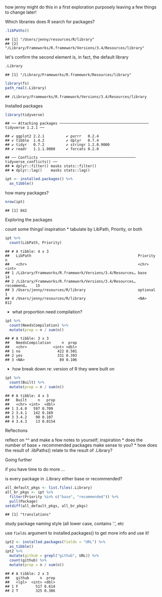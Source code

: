 
how jenny might do this in a first exploration purposely leaving a few things to change later!

Which libraries does R search for packages?

``` r
.libPaths()
```

    ## [1] "/Users/jenny/resources/R/library"                              
    ## [2] "/Library/Frameworks/R.framework/Versions/3.4/Resources/library"

let's confirm the second element is, in fact, the default library

``` r
.Library
```

    ## [1] "/Library/Frameworks/R.framework/Resources/library"

``` r
library(fs)
path_real(.Library)
```

    ## /Library/Frameworks/R.framework/Versions/3.4/Resources/library

Installed packages

``` r
library(tidyverse)
```

    ## ── Attaching packages ───────────────────────────────────────── tidyverse 1.2.1 ──

    ## ✔ ggplot2 2.2.1          ✔ purrr   0.2.4     
    ## ✔ tibble  1.4.2          ✔ dplyr   0.7.4     
    ## ✔ tidyr   0.7.2          ✔ stringr 1.2.0.9000
    ## ✔ readr   1.1.1.9000     ✔ forcats 0.2.0

    ## ── Conflicts ──────────────────────────────────────────── tidyverse_conflicts() ──
    ## ✖ dplyr::filter() masks stats::filter()
    ## ✖ dplyr::lag()    masks stats::lag()

``` r
ipt <- installed.packages() %>%
  as_tibble()
```

how many packages?

``` r
nrow(ipt)
```

    ## [1] 842

Exploring the packages

count some things! inspiration \* tabulate by LibPath, Priority, or both

``` r
ipt %>%
  count(LibPath, Priority)
```

    ## # A tibble: 4 x 3
    ##   LibPath                                                 Priority       n
    ##   <chr>                                                   <chr>      <int>
    ## 1 /Library/Frameworks/R.framework/Versions/3.4/Resources… base          14
    ## 2 /Library/Frameworks/R.framework/Versions/3.4/Resources… recommend…    15
    ## 3 /Users/jenny/resources/R/library                        optional       1
    ## 4 /Users/jenny/resources/R/library                        <NA>         812

-   what proportion need compilation?

``` r
ipt %>%
  count(NeedsCompilation) %>%
  mutate(prop = n / sum(n))
```

    ## # A tibble: 3 x 3
    ##   NeedsCompilation     n  prop
    ##   <chr>            <int> <dbl>
    ## 1 no                 422 0.501
    ## 2 yes                331 0.393
    ## 3 <NA>                89 0.106

-   how break down re: version of R they were built on

``` r
ipt %>%
  count(Built) %>%
  mutate(prop = n / sum(n))
```

    ## # A tibble: 4 x 3
    ##   Built     n   prop
    ##   <chr> <int>  <dbl>
    ## 1 3.4.0   597 0.709 
    ## 2 3.4.1   142 0.169 
    ## 3 3.4.2    90 0.107 
    ## 4 3.4.3    13 0.0154

Reflections

reflect on ^^ and make a few notes to yourself; inspiration \* does the number of base + recommended packages make sense to you? \* how does the result of .libPaths() relate to the result of .Library?

Going further

if you have time to do more ...

is every package in .Library either base or recommended?

``` r
all_default_pkgs <- list.files(.Library)
all_br_pkgs <- ipt %>%
  filter(Priority %in% c("base", "recommended")) %>%
  pull(Package)
setdiff(all_default_pkgs, all_br_pkgs)
```

    ## [1] "translations"

study package naming style (all lower case, contains '.', etc

use `fields` argument to installed.packages() to get more info and use it!

``` r
ipt2 <- installed.packages(fields = "URL") %>%
  as_tibble()
ipt2 %>%
  mutate(github = grepl("github", URL)) %>%
  count(github) %>%
  mutate(prop = n / sum(n))
```

    ## # A tibble: 2 x 3
    ##   github     n  prop
    ##   <lgl>  <int> <dbl>
    ## 1 F        517 0.614
    ## 2 T        325 0.386
